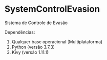 # SystemControlEvasion
Sistema de Controle de Evasão

Dependências:
1. Qualquer base operacional (Multiplataforma)
2. Python (versão 3.7.3)
3. Kivy (versão 1.11.1)
